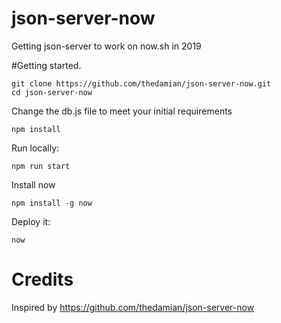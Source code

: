 # json-server-now

Getting json-server to work on now.sh in 2019

#Getting started.

```
git clone https://github.com/thedamian/json-server-now.git
cd json-server-now
```

Change the db.js file to meet your initial requirements

```
npm install
```

Run locally:

```
npm run start
```

Install now

```
npm install -g now
```

Deploy it:

```
now
```

# Credits

Inspired by https://github.com/thedamian/json-server-now

